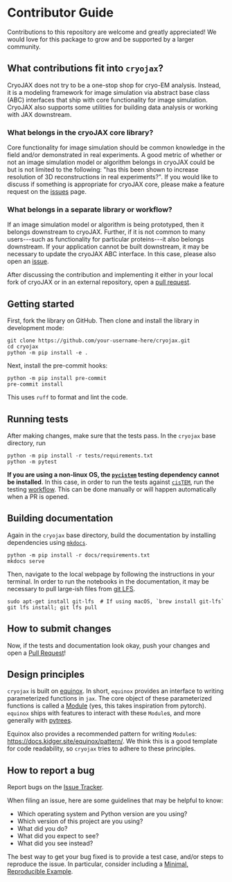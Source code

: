 # Contributor Guide

Contributions to this repository are welcome and greatly appreciated! We would love
for this package to grow and be supported by a larger community.

## What contributions fit into `cryojax`?

CryoJAX does not try to be a one-stop shop for cryo-EM analysis. Instead, it is a modeling framework for image simulation via abstract base class (ABC) interfaces that ship with core functionality for image simulation. CryoJAX also supports some utilities for building data analysis or working with JAX downstream.

### What belongs in the cryoJAX core library?

Core functionality for image simulation should be common knowledge in the field and/or demonstrated in real experiments. A good metric of whether or not an image simulation model or algorithm belongs in cryoJAX could be but is not limited to the following: "has this been shown to increase resolution of 3D reconstructions in real experiments?". If you would like to discuss if something is appropriate for cryoJAX core, please make a feature request on the [issues](https://github.com/michael-0brien/cryojax/issues) page.

### What belongs in a separate library or workflow?

If an image simulation model or algorithm is being prototyped, then it belongs downstream to cryoJAX. Further, if it is not common to many users---such as functionality for particular proteins---it also belongs downstream. If your application cannot be built downstream, it may be necessary to update the cryoJAX ABC interface. In this case, please also open an [issue](https://github.com/michael-0brien/cryojax/issues).

After discussing the contribution and implementing it either in your local fork of cryoJAX or in an external repository, open a [pull request](https://github.com/michael-0brien/cryojax/pulls).

## Getting started

First, fork the library on GitHub. Then clone and install the library in development mode:

```
git clone https://github.com/your-username-here/cryojax.git
cd cryojax
python -m pip install -e .
```

Next, install the pre-commit hooks:

```
python -m pip install pre-commit
pre-commit install
```

This uses `ruff` to format and lint the code.

## Running tests

After making changes, make sure that the tests pass. In the `cryojax` base directory, run

```
python -m pip install -r tests/requirements.txt
python -m pytest
```

**If you are using a non-linux OS, the [`pycistem`](https://github.com/jojoelfe/pycistem) testing dependency cannot be installed**. In this case, in order to run the tests against [`cisTEM`](https://github.com/timothygrant80/cisTEM), run the testing [workflow](https://github.com/michael-0brien/cryojax/actions/workflows/testing.yml). This can be done manually or will happen automatically when a PR is opened.

## Building documentation

Again in the `cryojax` base directory, build the documentation by installing dependencies using [`mkdocs`](https://www.mkdocs.org/getting-started/#getting-started-with-mkdocs).

```
python -m pip install -r docs/requirements.txt
mkdocs serve
```

Then, navigate to the local webpage by following the instructions in your terminal. In order to run the notebooks in the documentation, it may be necessary to pull large-ish files from [git LFS](https://git-lfs.com/).

```
sudo apt-get install git-lfs  # If using macOS, `brew install git-lfs`
git lfs install; git lfs pull
```

## How to submit changes

Now, if the tests and documentation look okay, push your changes and open a [Pull Request](https://github.com/michael-0brien/cryojax/pulls)!

## Design principles

`cryojax` is built on [equinox](https://docs.kidger.site/equinox/). In short, `equinox` provides an interface to writing parameterized functions in `jax`. The core object of these parameterized functions is called a [Module](https://docs.kidger.site/equinox/api/module/module/) (yes, this takes inspiration from pytorch). `equinox` ships with features to interact with these `Module`s, and more generally with [pytrees](https://jax.readthedocs.io/en/latest/pytrees.html).

Equinox also provides a recommended pattern for writing `Module`s: https://docs.kidger.site/equinox/pattern/. We think this is a good template for code readability, so `cryojax` tries to adhere to these principles.

## How to report a bug

Report bugs on the [Issue Tracker](https://github.com/michael-0brien/cryojax/issues).

When filing an issue, here are some guidelines that may be helpful to know:

- Which operating system and Python version are you using?
- Which version of this project are you using?
- What did you do?
- What did you expect to see?
- What did you see instead?

The best way to get your bug fixed is to provide a test case, and/or steps to
reproduce the issue. In particular, consider including a [Minimal, Reproducible
Example](https://stackoverflow.com/help/minimal-reproducible-example).
